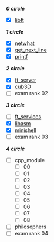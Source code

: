 ***0 circle***
* [x] [libft](https://github.com/moon9ua/42_seoul/tree/master/libft)

***1 circle***
* [x] [netwhat](https://github.com/moon9ua/42_seoul/tree/master/netwhat)
* [x] [get_next_line](https://github.com/moon9ua/42_seoul/tree/master/get_next_line)
* [x] [printf](https://github.com/moon9ua/42_seoul/tree/master/printf)

***2 circle***
* [x] [ft_server](https://github.com/moon9ua/42_seoul/tree/master/ft_server)
* [x] [cub3D](https://github.com/moon9ua/42_seoul/tree/master/cub3d)
* [ ] exam rank 02

***3 circle***
* [ ] [ft_services](https://github.com/moon9ua/42_seoul/tree/master/ft_services)
* [x] [libasm](https://github.com/moon9ua/42_seoul/tree/master/libasm)
* [x] [minishell](https://github.com/moon9ua/42_seoul/tree/master/minishell)
* [ ] exam rank 03

***4 circle***
* [ ] cpp_module
    * [ ] 00
    * [ ] 01
    * [ ] 02
    * [ ] 03
    * [ ] 04
    * [ ] 05
    * [ ] 06
    * [ ] 07
    * [ ] 08
* [ ] philosophers
* [ ] exam rank 04
